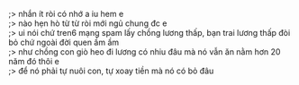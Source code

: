 ;> nhắn ít ròi có nhớ a iu hem e<br>
;> nào hẹn hò từ từ ròi mới ngủ chung đc e<br>
;> ui nói chứ tren6 mạng spam lấy chồng lương thấp, bạn trai lương thấp đòi bỏ chứ ngoài đời quen ầm ầm<br>
;> như chồng con giò heo đi lương có nhiu đâu mà nó vẫn ăn nằm hơn 20 năm đó thôi e<br>
;> để nó phải tự nuôi con, tự xoay tiền mà nó có bỏ đâu

